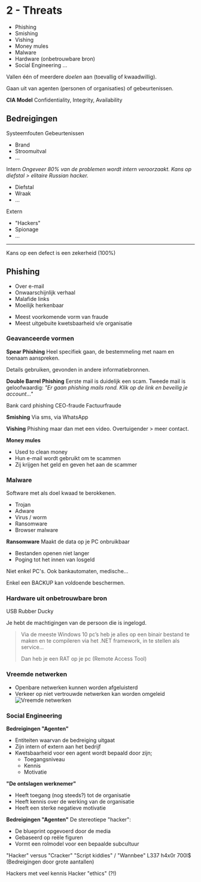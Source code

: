# 2 - Threats
- Phishing
- Smishing
- Vishing
- Money mules
- Malware
- Hardware (onbetrouwbare bron)
- Social Engineering
...

Vallen één of meerdere *doelen* aan (toevallig of kwaadwillig).

Gaan uit van agenten (personen of organisaties) of gebeurtenissen.

**CIA Model**
Confidentiality, Integrity, Availability

## Bedreigingen
Systeemfouten
Gebeurtenissen
- Brand
- Stroomuitval
- ...

Intern
*Ongeveer 80% van de problemen wordt intern veroorzaakt. Kans op diefstal > elitaire Russian hacker.*
- Diefstal
- Wraak
- ...

Extern
- "Hackers"
- Spionage
- ...
---
Kans op een defect is een zekerheid (100%)

## Phishing
- Over e-mail
- Onwaarschijnlijk verhaal
- Malafide links
- Moeilijk herkenbaar
+ Meest voorkomende vorm van fraude
+ Meest uitgebuite kwetsbaarheid v/e organisatie

### Geavanceerde vormen
**Spear Phishing**
Heel specifiek gaan, de bestemmeling met naam en toenaam aanspreken.

Details gebruiken, gevonden in andere informatiebronnen.

**Double Barrel Phishing**
Eerste mail is duidelijk een scam.
Tweede mail is geloofwaardig: *"Er gaan phishing mails rond. Klik op de link en beveilig je account..."*

Bank card phishing
CEO-fraude
Factuurfraude

**Smishing**
Via sms, via WhatsApp

**Vishing**
Phishing maar dan met een video.
Overtuigender > meer contact.

**Money mules**
- Used to clean money
- Hun e-mail wordt gebruikt om te scammen
- Zij krijgen het geld en geven het aan de scammer

### Malware
Software met als doel kwaad te berokkenen.
- Trojan
- Adware
- Virus / worm
- Ransomware
- Browser malware

**Ransomware**
Maakt de data op je PC onbruikbaar
- Bestanden openen niet langer
- Poging tot het innen van losgeld

Niet enkel PC's. Ook bankautomaten, medische...

Enkel een BACKUP kan voldoende beschermen.

### Hardware uit onbetrouwbare bron
USB Rubber Ducky

Je hebt de machtigingen van de persoon die is ingelogd.

> Via de meeste Windows 10 pc’s heb je alles op een binair bestand te maken en te compileren via het .NET framework, in te stellen als service...
> 
> Dan heb je een RAT op je pc (Remote Access Tool)

### Vreemde netwerken
- Openbare netwerken kunnen worden afgeluisterd
- Verkeer op niet vertrouwde netwerken kan worden omgeleid
![Vreemde netwerken](https://i.imgur.com/Sg8VzBv.png)

### Social Engineering
**Bedreigingen "Agenten"**
- Entiteiten waarvan de bedreiging uitgaat
- Zijn intern of extern aan het bedrijf
- Kwetsbaarheid voor een agent wordt bepaald door zijn;
  - Toegangsniveau
  - Kennis
  - Motivatie

**"De ontslagen werknemer"**
- Heeft toegang (nog steeds?) tot de organisatie
- Heeft kennis over de werking van de organisatie
- Heeft een sterke negatieve motivatie

**Bedreigingen "Agenten"**
De stereotiepe "hacker":
- De blueprint opgevoerd door de media
- Gebaseerd op reële figuren
- Vormt een rolmodel voor een bepaalde subcultuur

"Hacker" versus "Cracker"
"Script kiddies" / "Wannbee"
L337 h4x0r 700l$ (Bedreigingen door grote aantallen)

Hackers met veel kennis
Hacker "ethics" (?!)


<!--stackedit_data:
eyJoaXN0b3J5IjpbLTg5MzM5MTQzNCwxMjM1NzAzNTUwLC0xMD
AyNzI4MzkwXX0=
-->